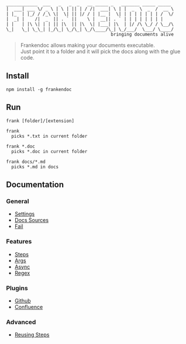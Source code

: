 ```
____________  ___   _   _  _   __ _____ _   _______ _____ _____ 
|  ___| ___ \/ _ \ | \ | || | / /|  ___| \ | |  _  \  _  /  __ \
| |_  | |_/ / /_\ \|  \| || |/ / | |__ |  \| | | | | | | | /  \/
|  _| |    /|  _  || . ` ||    \ |  __|| . ` | | | | | | | |    
| |   | |\ \| | | || |\  || |\  \| |___| |\  | |/ /\ \_/ / \__/\
\_|   \_| \_\_| |_/\_| \_/\_| \_/\____/\_| \_/___/  \___/ \____/
                                        bringing documents alive
```

> Frankendoc allows making your documents executable.   
> Just point it to a folder and it will pick the docs along with the glue code.  

## Install
```
npm install -g frankendoc
```

## Run
```
frank [folder]/[extension]

frank
  picks *.txt in current folder

frank *.doc
  picks *.doc in current folder

frank docs/*.md
  picks *.md in docs
```

## Documentation

### General
* [Settings](https://github.com/limadelic/frankendoc/wiki/Settings)
* [Docs Sources](https://github.com/limadelic/frankendoc/wiki/Docs-Sources)
* [Fail](https://github.com/limadelic/frankendoc/wiki/Fail)

### Features
* [Steps](https://github.com/limadelic/frankendoc/wiki/Steps)
* [Args](https://github.com/limadelic/frankendoc/wiki/Args)
* [Async](https://github.com/limadelic/frankendoc/wiki/Async)
* [Regex](https://github.com/limadelic/frankendoc/wiki/Regex)

### Plugins
* [Github](https://github.com/limadelic/frankendoc/wiki/Github)
* [Confluence](https://github.com/limadelic/frankendoc/wiki/Confluence)

### Advanced
* [Reusing Steps](https://github.com/limadelic/frankendoc/wiki/Reusing-Steps)
